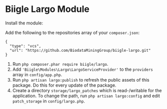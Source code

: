 # Biigle Largo Module

Install the module:

Add the following to the repositories array of your `composer.json`:
```
{
  "type": "vcs",
  "url": "https://github.com/BiodataMiningGroup/biigle-largo.git"
}
```

1. Run `php composer.phar require biigle/largo`.
2. Add `'Biigle\Modules\Largo\LargoServiceProvider'` to the `providers` array in `config/app.php`.
3. Run `php artisan largo:publish` to refresh the public assets of this package. Do this for every update of the package.
4. Create a directory `storage/largo_patches` which is read-/writable for the application. To change the path, run `php artisan largo:config` and edit `patch_storage` in `config/largo.php`.
